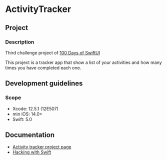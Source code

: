 # ActivityTracker

## Project

### Description

Third challenge project of [100 Days of SwiftUI](https://www.hackingwithswift.com/100/swiftui)

This project is a tracker app that show a list of your activities and how many times you have completed each one.

## Development guidelines

### Scope

* Xcode: 12.5.1 (12E507)
* min iOS: 14.0+ 
* Swift: 5.0

## Documentation

* [Activity tracker project page](https://www.hackingwithswift.com/guide/ios-swiftui/4/3/challenge)
* [Hacking with Swift](https://www.hackingwithswift.com)

